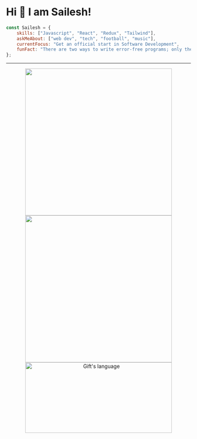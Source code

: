 # Hi 👋 I am Sailesh!

```javascript
const Sailesh = {
    skills: ["Javascript", "React", "Redux", "Tailwind"],
    askMeAbout: ["web dev", "tech", "football", "music"],
    currentFocus: "Get an official start in Software Development",
    funFact: "There are two ways to write error-free programs; only the third one works"
};
```

---
<p align="center">
  <img src="https://github-readme-stats.vercel.app/api?username=SaileshMrzn&show_icons=true&theme=bear" width="400">
  <img src="https://github-readme-streak-stats.herokuapp.com?user=SaileshMrzn&theme=dark&hide_border=true" width="400">
  <img align="center" src="https://github-readme-stats.vercel.app/api/top-langs?username=SaileshMrzn&langs_count=10&show_icons=true&locale=en&layout=compact&theme=dark" alt="Gift's language" height="192px"  width="400"/>
</p>
